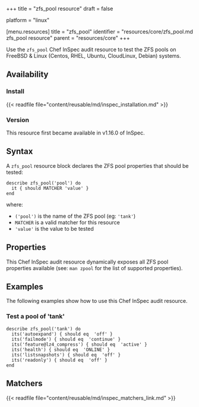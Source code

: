 +++
title = "zfs_pool resource"
draft = false

platform = "linux"

[menu.resources]
    title = "zfs_pool"
    identifier = "resources/core/zfs_pool.md zfs_pool resource"
    parent = "resources/core"
+++

Use the `zfs_pool` Chef InSpec audit resource to test the ZFS pools on FreeBSD & Linux (Centos, RHEL, Ubuntu, CloudLinux, Debian) systems.

## Availability

### Install

{{< readfile file="content/reusable/md/inspec_installation.md" >}}

### Version

This resource first became available in v1.16.0 of InSpec.

## Syntax

A `zfs_pool` resource block declares the ZFS pool properties that should be tested:

    describe zfs_pool('pool') do
      it { should MATCHER 'value' }
    end

where:

- `('pool')` is the name of the ZFS pool (eg: `'tank'`)
- `MATCHER` is a valid matcher for this resource
- `'value'` is the value to be tested

## Properties

This Chef InSpec audit resource dynamically exposes all ZFS pool properties available (see: `man zpool` for the list of supported properties).

## Examples

The following examples show how to use this Chef InSpec audit resource.

### Test a pool of 'tank'

    describe zfs_pool('tank') do
      its('autoexpand') { should eq  'off' }
      its('failmode') { should eq  'continue' }
      its('feature@lz4_compress') { should eq  'active' }
      its('health') { should eq  'ONLINE' }
      its('listsnapshots') { should eq  'off' }
      its('readonly') { should eq  'off' }
    end

## Matchers

{{< readfile file="content/reusable/md/inspec_matchers_link.md" >}}
